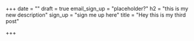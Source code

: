 +++
date = ""
draft = true
email_sign_up = "placeholder?"
h2 = "this is my new description"
sign_up = "sign me up here"
title = "Hey this is my third post"

+++
